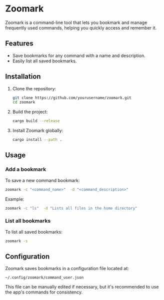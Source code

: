 # Zoomark

Zoomark is a command-line tool that lets you bookmark and manage frequently used commands, helping you quickly access and remember it.

## Features

- Save bookmarks for any command with a name and description.
- Easily list all saved bookmarks.

## Installation

1. Clone the repository:

   ```bash
   git clone https://github.com/yourusername/zoomark.git
   cd zoomark
   ```

2. Build the project:

   ```bash
   cargo build --release
   ```

3. Install Zoomark globally:

   ```bash
   cargo install --path .
   ```

## Usage

### Add a bookmark

To save a new command bookmark:

```bash
zoomark -c "<command_name>"  -d "<command_description>" 
```

Example:

```bash
zoomark -c "ls"  -d "Lists all files in the home directory" 
```

### List all bookmarks

To list all saved bookmarks:

```bash
zoomark -s
```


## Configuration

Zoomark saves bookmarks in a configuration file located at:

`~/.config/zoomark/command_user.json`

This file can be manually edited if necessary, but it's recommended to use the app's commands for consistency.
